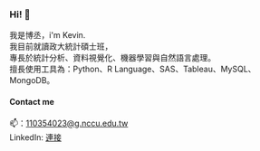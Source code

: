 ### Hi! 👋
我是博丞，i'm Kevin.<br>
我目前就讀政大統計碩士班<!--，另位於國泰人壽數位發展部擔任資料分析實習生-->，<br>
專長於統計分析、資料視覺化、機器學習與自然語言處理。<br>
擅長使用工具為：Python、R Language、SAS、Tableau、MySQL、MongoDB。<br>
#### Contact me
📫：110354023@g.nccu.edu.tw
<br>
LinkedIn: [連接](https://www.linkedin.com/in/博丞-謝-4396b7235/)


<!--
**hsiehbocheng/hsiehbocheng** is a ✨ _special_ ✨ repository because its `README.md` (this file) appears on your GitHub profile.

Here are some ideas to get you started:

- 🔭 I’m currently working on ...
- 🌱 I’m currently learning ...
- 👯 I’m looking to collaborate on ...
- 🤔 I’m looking for help with ...
- 💬 Ask me about ...
- 📫 How to reach me: ...
- 😄 Pronouns: ...
- ⚡ Fun fact: ...
-->
